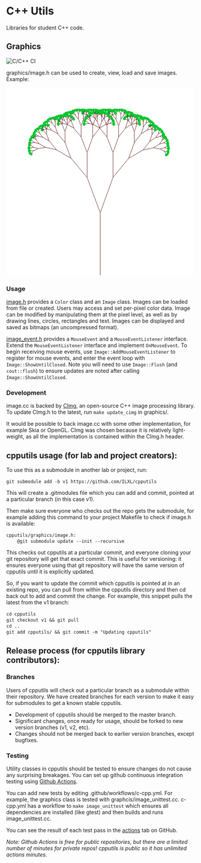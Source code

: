 # C++ Utils

Libraries for student C++ code.

## Graphics

![C/C++ CI](https://github.com/ILXL/cpputils/workflows/C/C++%20CI/badge.svg)

graphics/image.h can be used to create, view, load and save images. Example:

![example fractal tree](graphics/test/example_fractal_tree.png)

### Usage

[image.h](graphics/image.h) provides a ``Color`` class and an ``Image`` class. Images can
be loaded from file or created. Users may access and set per-pixel color data. Image can be modified
by manipulating them at the pixel level, as well as by drawing lines, circles, rectangles and text.
Images can be displayed and saved as bitmaps (an uncompressed format).

[image_event.h](graphics/image_event.h) provides a ``MouseEvent`` and a ``MouseEventListener`` interface. Extend the ``MouseEventListener`` interface and implement ``OnMouseEvent``. To begin receiving mouse events, use  ``Image::AddMouseEventListener`` to register for mouse events, and enter the event loop with ``Image::ShowUntilClosed``. Note you will need to use ``Image::Flush`` (and ``cout::flush``) to ensure updates are noted after calling ``Image::ShowUntilClosed``.

### Development

image.cc is backed by [CImg](cimg.eu), an open-source C++ image processing library. To update CImg.h
to the latest, run ``make update_cimg`` in graphics/.

It would be possible to back image.cc with some other implementation, for example Skia or OpenGL.
CImg was chosen because it is relatively light-weight, as all the implementation is contained within
the CImg.h header.

## cpputils usage (for lab and project creators):

To use this as a submodule in another lab or project, run:

```
git submodule add -b v1 https://github.com/ILXL/cpputils
```

This will create a .gitmodules file which you can add and commit, pointed at a particular
branch (in this case v1).

Then make sure everyone who checks out the repo gets the submodule, for example adding this
command to your project Makefile to check if image.h is available:

```
cpputils/graphics/image.h:
	@git submodule update --init --recursive
```

This checks out cpputils at a particular commit, and everyone cloning your git repository will
get that exact commit. This is useful for versioning: it ensures everyone using that git repository
will have the same version of cpputils until it is explicitly updated.

So, if you want to update the commit which cpputils is pointed at in an existing repo, you can pull
from within the cpputils directory and then cd back out to add and commit the change. For example,
this snippet pulls the latest from the v1 branch:

```
cd cpputils
git checkout v1 && git pull
cd ..
git add cpputils/ && git commit -m "Updating cpputils"
```

## Release process (for cpputils library contributors):

### Branches

Users of cpputils will check out a particular branch as a submodule within their repository. We
have created branches for each version to make it easy for submodules to get a known stable
cpputils.
* Development of cpputils should be merged to the master branch.
* Significant changes, once ready for usage, should be forked to new version branches (v1, v2, etc).
* Changes should not be merged back to earlier version branches, except bugfixes.

### Testing

Utility classes in cpputils should be tested to ensure changes do not cause any surprising
breakages. You can set up github continuous integration testing using
[Github Actions](https://github.com/features/actions).

You can add new tests by editing .github/workflows/c-cpp.yml. For example, the graphics class is
tested with graphcis/image_unittest.cc. c-cpp.yml has a workflow to ``make image_unittest``
which ensures all dependencies are installed (like gtest) and then builds and runs
image_unittest.cc.

You can see the result of each test pass in the [actions](https://github.com/ILXL/cpputils/actions)
tab on GitHub.

*Note: Github Actions is free for public repositories, but there are a limited number of minutes
for private repos! cpputils is public so it has unlimited actions minutes.*

